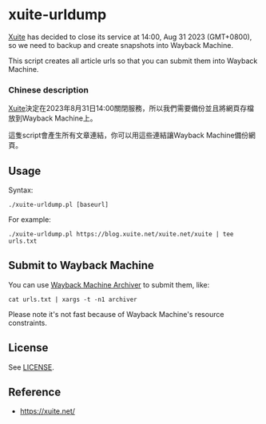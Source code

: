 # xuite-urldump

[Xuite](https://xuite.net/) has decided to close its service at 14:00, Aug 31 2023 (GMT+0800), so we need to backup and create snapshots into Wayback Machine.

This script creates all article urls so that you can submit them into Wayback Machine.

### Chinese description

[Xuite](https://xuite.net/)決定在2023年8月31日14:00關閉服務，所以我們需要備份並且將網頁存檔放到Wayback Machine上。

這隻script會產生所有文章連結，你可以用這些連結讓Wayback Machine備份網頁。

## Usage

Syntax:

    ./xuite-urldump.pl [baseurl]

For example:

    ./xuite-urldump.pl https://blog.xuite.net/xuite.net/xuite | tee urls.txt

## Submit to Wayback Machine

You can use [Wayback Machine Archiver](https://github.com/agude/wayback-machine-archiver) to submit them, like:

    cat urls.txt | xargs -t -n1 archiver

Please note it's not fast because of Wayback Machine's resource constraints.

## License

See [LICENSE](LICENSE).

## Reference

* https://xuite.net/
